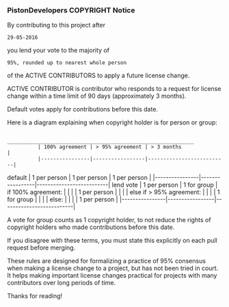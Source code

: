 ### PistonDevelopers COPYRIGHT Notice

By contributing to this project after

    29-05-2016

you lend your vote to the majority of

    95%, rounded up to nearest whole person

of the ACTIVE CONTRIBUTORS to apply a future license change.

ACTIVE CONTRIBUTOR is contributor who responds to a request for license
change within a time limit of 90 days (approximately 3 months).

Default votes apply for contributions before this date.

Here is a diagram explaining when copyright holder is for person or group:

               _____________________________________________________________
              | 100% agreement | > 95% agreement | > 3 months               |
              |----------------|-----------------|--------------------------|
default       | 1 per person   | 1 per person    | 1 per person             |
              |----------------|-----------------|--------------------------|
lend vote     | 1 per person   | 1 for group     | if 100% agreement:       |
              |                |                 |       1 per person       |
              |                |                 | else if > 95% agreement: |
              |                |                 |       1 for group        |
              |                |                 | else:                    |
              |                |                 |       1 per person       |
              |----------------|-----------------|--------------------------|

A vote for group counts as 1 copyright holder, to not reduce the rights of
copyright holders who made contributions before this date.

If you disagree with these terms, you must state this explicitly on each
pull request before merging.

These rules are designed for formalizing a practice of 95% consensus when
making a license change to a project, but has not been tried in court.
It helps making important license changes practical for projects with many
contributors over long periods of time.

Thanks for reading!

